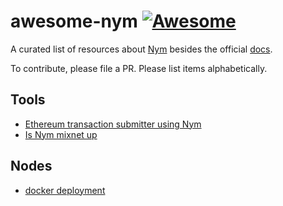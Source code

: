 # awesome-nym [![Awesome](https://awesome.re/badge.svg)](https://github.com/sven-hash/awesome-nym)

A curated list of resources about [Nym](https://nymtech.net/) besides the official [docs](https://nymtech.net/docs/stable/overview/).

To contribute, please file a PR. Please list items alphabetically.


## Tools

- [Ethereum transaction submitter using Nym](https://github.com/noot/nym-ethtx)
- [Is Nym mixnet up](https://isnymup.com/)

## Nodes
- [docker deployment](https://github.com/sven-hash/nym-docker)
